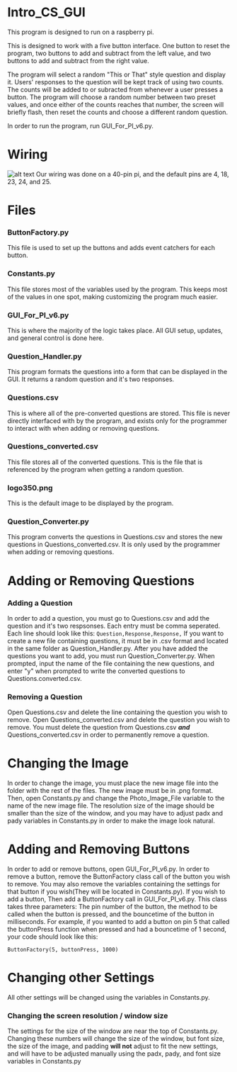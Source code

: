 # Intro_CS_GUI
This program is designed to run on a raspberry pi.

This is designed to work with a five button interface. One button to reset the program, two buttons
to add and subtract from the left value, and two buttons to add and subtract from the right value.

The program will select a random "This or That" style question and display it. Users' responses to the
question will be kept track of using two counts. The counts will be added to or subracted from whenever
a user presses a button. The program will choose a random number between two preset values, and once 
either of the counts reaches that number, the screen will briefly flash, then reset the counts and 
choose a different random question.

In order to run the program, run GUI_For_PI_v6.py.

# Wiring
![alt text](https://github.com/CRahne/Intro_CS_GUI/blob/Library/Docs/Diagram.jpg)
Our wiring was done on a 40-pin pi, and the default pins are 4, 18, 23, 24, and 25.

# Files
### ButtonFactory.py
This file is used to set up the buttons and adds event catchers for each button.

### Constants.py
This file stores most of the variables used by the program. This keeps most of the values in one spot, making 
customizing the program much easier.

### GUI_For_PI_v6.py
This is where the majority of the logic takes place. All GUI setup, updates, and general control is done here.

### Question_Handler.py
This program formats the questions into a form that can be displayed in the GUI. It returns a random question
and it's two responses.

### Questions.csv
This is where all of the pre-converted questions are stored. This file is never directly interfaced with by the
program, and exists only for the programmer to interact with when adding or removing questions.

### Questions_converted.csv
This file stores all of the converted questions. This is the file that is referenced by the program when getting
a random question.

### logo350.png
This is the default image to be displayed by the program.

### Question_Converter.py
This program converts the questions in Questions.csv and stores the new questions in Questions_converted.csv. It
is only used by the programmer when adding or removing questions.

# Adding or Removing Questions

### Adding a Question
In order to add a question, you must go to Questions.csv and add the question and it's two respsonses. Each entry
must be comma seperated. Each line should look like this:
`Question,Response,Response,`
If you want to create a new file containing questions, it must be in .csv format and located in the same folder as Question_Handler.py.
After you have added the questions you want to add, you must run Question_Converter.py. When prompted, input the
name of the file containing the new questions, and enter "y" when prompted to write the converted questions to 
Questions.converted.csv.

### Removing a Question
Open Questions.csv and delete the line containing the question you wish to remove. Open Questions_converted.csv and
delete the question you wish to remove. You must delete the question from Questions.csv **_and_** Questions_converted.csv
in order to permanently remove a question.

# Changing the Image
In order to change the image, you must place the new image file into the folder with the rest of the files. The new
image must be in .png format. Then, open Constants.py and change the Photo_Image_File variable to the name of the new image
file. The resolution size of the image should be smaller than the size of the window, and you may have to adjust padx and pady variables in Constants.py in order to make the image look natural.

# Adding and Removing Buttons
In order to add or remove buttons, open GUI_For_PI_v6.py. In order to remove a button, remove the ButtonFactory class call
of the button you wish to remove. You may also remove the variables containing the settings for that button if you wish(They will
be located in Constants.py). If you wish to add a button, Then add a ButtonFactory call in GUI_For_PI_v6.py. This class takes three parameters: The pin number of the button, the method to be called when the button is pressed, and the bouncetime of the button in milliseconds. For example, if you wanted to add a button on pin 5 that called the buttonPress function when pressed and had a bouncetime of 1 second, your code should look like this:

`ButtonFactory(5, buttonPress, 1000)`

# Changing other Settings
All other settings will be changed using the variables in Constants.py.

### Changing the screen resolution / window size
The settings for the size of the window are near the top of Constants.py. Changing these numbers will change the size of the 
window, but font size, the size of the image, and padding **will not** adjust to fit the new settings, and will have to be
adjusted manually using the padx, pady, and font size variables in Constants.py


